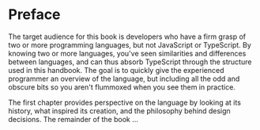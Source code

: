 # Preface

The target audience for this book is developers who have a firm grasp of two or more programming languages, but not JavaScript or TypeScript.
By knowing two or more languages, you've seen similarities and differences between languages, and can thus absorb TypeScript through the structure used in this handbook.
The goal is to quickly give the experienced programmer an overview of the language, but including all the odd and obscure bits so you aren't flummoxed when you see them in practice.

The first chapter provides perspective on the language by looking at its history, what inspired its creation, and the philosophy behind design decisions.
The remainder of the book ...
